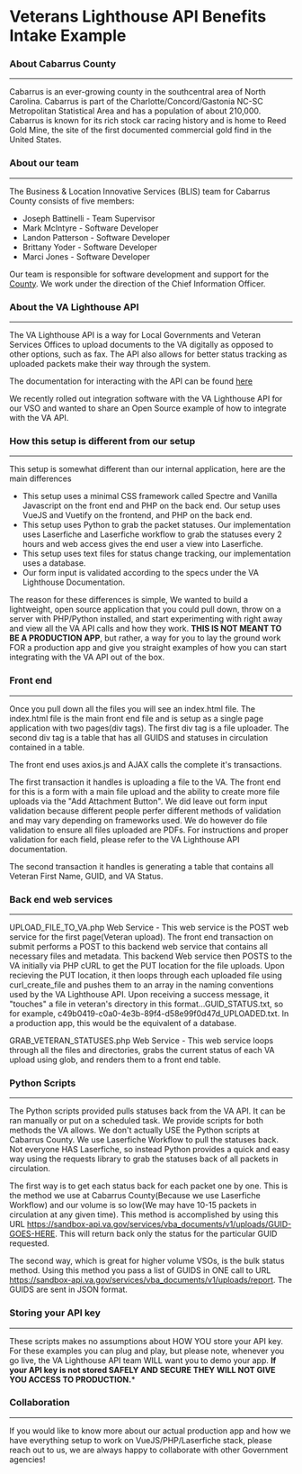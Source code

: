 # Veterans Lighthouse API Benefits Intake Example

### About Cabarrus County
---
Cabarrus is an ever-growing county in the southcentral area of North Carolina. Cabarrus is part of the Charlotte/Concord/Gastonia NC-SC Metropolitan Statistical Area and has a population of about 210,000. Cabarrus is known for its rich stock car racing history and is home to Reed Gold Mine, the site of the first documented commercial gold find in the United States.

### About our team
---
The Business & Location Innovative Services (BLIS) team for Cabarrus County consists of five members:

+ Joseph Battinelli - Team Supervisor
+ Mark McIntyre - Software Developer
+ Landon Patterson - Software Developer
+ Brittany Yoder - Software Developer
+ Marci Jones - Software Developer

Our team is responsible for software development and support for the [County](https://www.cabarruscounty.us/departments/information-technology). We work under the direction of the Chief Information Officer.

### About the VA Lighthouse API
---
The VA Lighthouse API is a way for Local Governments and Veteran Services Offices to upload documents to the VA digitally as opposed to other options, such as fax. The API also allows for better status tracking as uploaded packets make their way through the system.

The documentation for interacting with the API can be found [here](https://developer.va.gov/explore/benefits/docs/benefits?version=current)

We recently rolled out integration software with the VA Lighthouse API for our VSO and wanted to share an Open Source example of how to integrate with the VA API.

### How this setup is different from our setup
---
This setup is somewhat different than our internal application, here are the main differences

+ This setup uses a minimal CSS framework called Spectre and Vanilla Javascript on the front end and PHP on the back end. Our setup uses VueJS and Vuetify on the frontend, and PHP on the back end.
+ This setup uses Python to grab the packet statuses. Our implementation uses Laserfiche and Laserfiche workflow to grab the statuses every 2 hours and web access gives the end user a view into Laserfiche.
+ This setup uses text files for status change tracking, our implementation uses a database.
+ Our form input is validated according to the specs under the VA Lighthouse Documentation.

The reason for these differences is simple, We wanted to build a lightweight, open source application that you could pull down, throw on a server with PHP/Python installed, and start experimenting with right away and view all the VA API calls and how they work. **THIS IS NOT MEANT TO BE A PRODUCTION APP**, but rather, a way for you to lay the ground work FOR a production app and give you straight examples of how you can start integrating with the VA API out of the box.

### Front end
---
Once you pull down all the files you will see an index.html file. The index.html file is the main front end file and is setup as a single page application with two pages(div tags). The first div tag is a file uploader. The second div tag is a table that has all GUIDS and statuses in circulation contained in a table.

The front end uses axios.js and AJAX calls the complete it's transactions. 

The first transaction it handles is uploading a file to the VA. The front end for this is a form with a main file upload and the ability to create more file uploads via the "Add Attachment Button". We did leave out form input validation because different people perfer different methods of validation and may vary depending on frameworks used. We do however do file validation to ensure all files uploaded are PDFs. For instructions and proper validation for each field, please refer to the VA Lighthouse API documentation.

The second transaction it handles is generating a table that contains all Veteran First Name, GUID, and VA Status.


### Back end web services
---
UPLOAD_FILE_TO_VA.php Web Service - This web service is the POST web service for the first page(Veteran upload). The front end transaction on submit performs a POST to this backend web service that contains all necessary files and metadata. This backend Web service then POSTS to the VA initially via PHP cURL to get the PUT location for the file uploads. Upon recieving the PUT location, it then loops through each uploaded file using curl_create_file and pushes them to an array in the naming conventions used by the VA Lighthouse API. Upon receiving a success message, it "touches" a file in veteran's directory in this format...GUID_STATUS.txt, so for example, c49b0419-c0a0-4e3b-89f4-d58e99f0d47d_UPLOADED.txt. In a production app, this would be the equivalent of a database.

GRAB_VETERAN_STATUSES.php Web Service - This web service loops through all the files and directories, grabs the current status of each VA upload using glob, and renders them to a front end table.

### Python Scripts
---
The Python scripts provided pulls statuses back from the VA API. It can be ran manually or put on a scheduled task. We provide scripts for both methods the VA allows. We don't actually USE the Python scripts at Cabarrus County. We use Laserfiche Workflow to pull the statuses back. Not everyone HAS Laserfiche, so instead Python provides a quick and easy way using the requests library to grab the statuses back of all packets in circulation.

The first way is to get each status back for each packet one by one. This is the method we use at Cabarrus County(Because we use Laserfiche Workflow) and our volume is so low(We may have 10-15 packets in circulation at any given time). This method is accomplished by using this URL https://sandbox-api.va.gov/services/vba_documents/v1/uploads/GUID-GOES-HERE. This will return back only the status for the particular GUID requested.

The second way, which is great for higher volume VSOs, is the bulk status method. Using this method you pass a list of GUIDS in ONE call to URL https://sandbox-api.va.gov/services/vba_documents/v1/uploads/report. The GUIDS are sent in JSON format.

### Storing your API key
---
These scripts makes no assumptions about HOW YOU store your API key. For these examples you can plug and play, but please note, whenever you go live, the VA Lighthouse API team WILL want you to demo your app. **If your API key is not stored SAFELY AND SECURE THEY WILL NOT GIVE YOU ACCESS TO PRODUCTION.***

### Collaboration
---
If you would like to know more about our actual production app and how we have everything setup to work on VueJS/PHP/Laserfiche stack, please reach out to us, we are always happy to collaborate with other Government agencies! 
